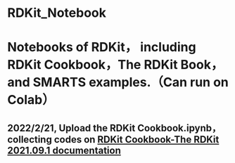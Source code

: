 # RDKit_Notebook
# Notebooks of RDKit， including RDKit Cookbook，The RDKit Book，and SMARTS examples.（Can run on Colab）

## 2022/2/21, Upload the RDKit Cookbook.ipynb， collecting  codes on [RDKit Cookbook-The RDKit 2021.09.1 documentation](https://www.rdkit.org/docs/Cookbook.html)
